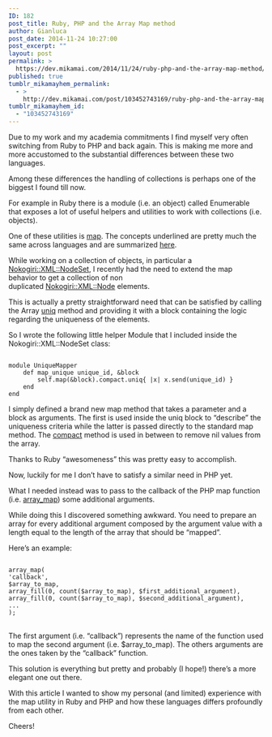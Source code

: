 ```yaml
---
ID: 182
post_title: Ruby, PHP and the Array Map method
author: Gianluca
post_date: 2014-11-24 10:27:00
post_excerpt: ""
layout: post
permalink: >
  https://dev.mikamai.com/2014/11/24/ruby-php-and-the-array-map-method/
published: true
tumblr_mikamayhem_permalink:
  - >
    http://dev.mikamai.com/post/103452743169/ruby-php-and-the-array-map-method
tumblr_mikamayhem_id:
  - "103452743169"
---
```

Due to my work and my academia commitments I find myself very often switching from Ruby to PHP and back again. This is making me more and more accustomed to the substantial differences between these two languages.

Among these differences the handling of collections is perhaps one of the biggest I found till now.

For example in Ruby there is a module (i.e. an object) called Enumerable that exposes a lot of useful helpers and utilities to work with collections (i.e. objects).

One of these utilities is <a href="http://ruby-doc.org/core-2.1.5/Enumerable.html#method-i-map" target="_blank">map</a>. The concepts underlined are pretty much the same across languages and are summarized <a href="http://en.wikipedia.org/wiki/Map_(higher-order_function)" target="_blank">here</a>.

While working on a collection of objects, in particular a <a href="http://www.rubydoc.info/github/sparklemotion/nokogiri/Nokogiri/XML/NodeSet" target="_blank">Nokogiri::XML::NodeSet</a>, I recently had the need to extend the map behavior to get a collection of non duplicated <a href="http://www.rubydoc.info/github/sparklemotion/nokogiri/Nokogiri/XML/Node" target="_blank">Nokogiri::XML::Node</a> elements.

<!--more-->

This is actually a pretty straightforward need that can be satisfied by calling the Array <a href="http://www.ruby-doc.org/core-2.1.5/Array.html#method-i-uniq" target="_blank">uniq</a> method and providing it with a block containing the logic regarding the uniqueness of the elements.

So I wrote the following little helper Module that I included inside the Nokogiri::XML::NodeSet class:
<pre><code>
module UniqueMapper
    def map_unique unique_id, &amp;block
        self.map(&amp;block).compact.uniq{ |x| x.send(unique_id) }
    end
end
</code></pre>
I simply defined a brand new map method that takes a parameter and a block as arguments. The first is used inside the uniq block to “describe” the uniqueness criteria while the latter is passed directly to the standard map method. The <a href="http://www.ruby-doc.org/core-2.1.5/Array.html#method-i-compact" target="_blank">compact</a> method is used in between to remove nil values from the array.

Thanks to Ruby “awesomeness” this was pretty easy to accomplish.

Now, luckily for me I don’t have to satisfy a similar need in PHP yet.

What I needed instead was to pass to the callback of the PHP map function (i.e. <a href="http://php.net/manual/en/function.array-map.php" target="_blank">array_map</a>) some additional arguments.

While doing this I discovered something awkward. You need to prepare an array for every additional argument composed by the argument value with a length equal to the length of the array that should be “mapped”.

Here’s an example:
<pre><code>
array_map(
'callback', 
$array_to_map, 
array_fill(0, count($array_to_map), $first_additional_argument),
array_fill(0, count($array_to_map), $second_additional_argument),
...
);
</code>
</pre>
The first argument (i.e. “callback”) represents the name of the function used to map the second argument (i.e. $array_to_map). The others arguments are the ones taken by the “callback” function.

This solution is everything but pretty and probably (I hope!) there’s a more elegant one out there.

With this article I wanted to show my personal (and limited) experience with the map utility in Ruby and PHP and how these languages differs profoundly from each other.

Cheers!
